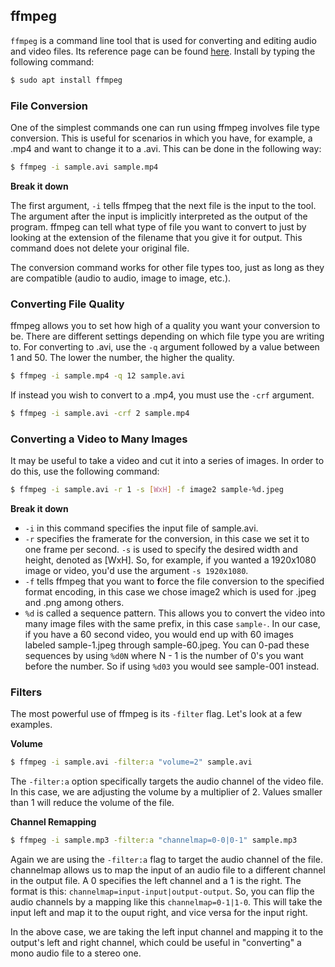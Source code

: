 ---
---
ffmpeg
----

`ffmpeg` is a command line tool that is used for converting and editing audio and video files. Its reference page can be found [here](https://ffmpeg.org/ffmpeg.html). Install by typing the following command:

~~~ bash
$ sudo apt install ffmpeg
~~~

### File Conversion
One of the simplest commands one can run using ffmpeg involves file type conversion. This is useful for scenarios in which you have, for example, a .mp4 and want to change it to a .avi. This can be done in the following way:

~~~ bash
$ ffmpeg -i sample.avi sample.mp4
~~~

**Break it down**

The first argument, `-i` tells ffmpeg that the next file is the input to the tool. The argument after the input is implicitly interpreted as the output of the program. ffmpeg can tell what type of file you want to convert to just by looking at the extension of the filename that you give it for output. This command does not delete your original file.

The conversion command works for other file types too, just as long as they are compatible (audio to audio, image to image, etc.).

### Converting File Quality
ffmpeg allows you to set how high of a quality you want your conversion to be. There are different settings depending on which file type you are writing to. For converting to .avi, use the `-q` argument followed by a value between 1 and 50. The lower the number, the higher the quality.

~~~ bash
$ ffmpeg -i sample.mp4 -q 12 sample.avi
~~~

If instead you wish to convert to a .mp4, you must use the `-crf` argument. 

~~~ bash
$ ffmpeg -i sample.avi -crf 2 sample.mp4
~~~

### Converting a Video to Many Images
It may be useful to take a video and cut it into a series of images. In order to do this, use the following command:

~~~ bash
$ ffmpeg -i sample.avi -r 1 -s [WxH] -f image2 sample-%d.jpeg
~~~ 

**Break it down**

-  `-i` in this command specifies the input file of sample.avi. 
-  `-r` specifies the framerate for the conversion, in this case we set it to one frame per second. `-s` is used to specify the desired width and height, denoted as [WxH]. So, for example, if you wanted a 1920x1080 image or video, you'd use the argument `-s 1920x1080`. 
-  `-f` tells ffmpeg that you want to **f**orce the file conversion to the specified format encoding, in this case we chose image2 which is used for .jpeg and .png among others.
-  `%d` is called a sequence pattern. This allows you to convert the video into many image files with the same prefix, in this case `sample-`. In our case, if you have a 60 second video, you would end up with 60 images labeled sample-1.jpeg through sample-60.jpeg. You can 0-pad these sequences by using `%d0N` where N - 1 is the number of 0's you want before the number. So if using `%d03` you would see sample-001 instead.

### Filters
The most powerful use of ffmpeg is its `-filter` flag. Let's look at a few examples.

**Volume**

~~~ bash
$ ffmpeg -i sample.avi -filter:a "volume=2" sample.avi
~~~

The `-filter:a` option specifically targets the audio channel of the video file. In this case, we are adjusting the volume by a multiplier of 2. Values smaller than 1 will reduce the volume of the file.

**Channel Remapping**

~~~ bash
$ ffmpeg -i sample.mp3 -filter:a "channelmap=0-0|0-1" sample.mp3
~~~

Again we are using the `-filter:a` flag to target the audio channel of the file. channelmap allows us to map the input of an audio file to a different channel in the output file. A 0 specifies the left channel and a 1 is the right. The format is this: `channelmap=input-input|output-output`. So, you can flip the audio channels by a mapping like this `channelmap=0-1|1-0`. This will take the input left and map it to the ouput right, and vice versa for the input right.

In the above case, we are taking the left input channel and mapping it to the output's left and right channel, which could be useful in "converting" a mono audio file to a stereo one.



